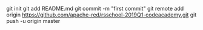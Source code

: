 git init
git add README.md
git commit -m "first commit"
git remote add origin https://github.com/apache-red/rsschool-2019Q1-codeacademy.git
git push -u origin master
